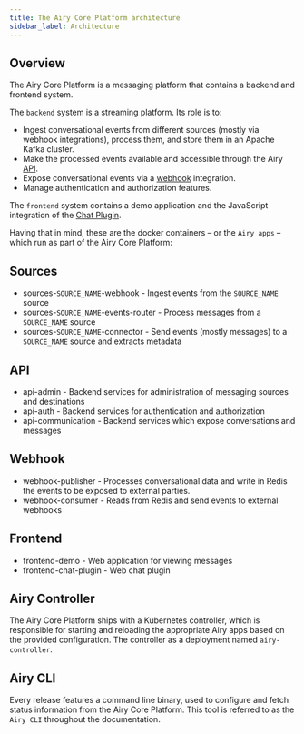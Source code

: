 ```yaml
---
title: The Airy Core Platform architecture
sidebar_label: Architecture
---
```


## Overview

The Airy Core Platform is a messaging platform that contains a backend and frontend system.

The `backend` system is a streaming platform. Its role is to:

- Ingest conversational events from different sources (mostly via webhook
  integrations), process them, and store them in an Apache Kafka cluster.
- Make the processed events available and accessible through the Airy [API](api/http/introduction.md).
- Expose conversational events via a [webhook](api/webhook.md) integration.
- Manage authentication and authorization features.

The `frontend` system contains a demo application and the JavaScript integration
of the [Chat Plugin](sources/chat-plugin.md).

Having that in mind, these are the docker containers – or the `Airy apps` –
which run as part of the Airy Core Platform:

## Sources

- sources-`SOURCE_NAME`-webhook - Ingest events from the `SOURCE_NAME` source
- sources-`SOURCE_NAME`-events-router - Process messages from a `SOURCE_NAME` source
- sources-`SOURCE_NAME`-connector - Send events (mostly messages) to a `SOURCE_NAME` source and extracts metadata

## API

- api-admin - Backend services for administration of messaging sources and destinations
- api-auth - Backend services for authentication and authorization
- api-communication - Backend services which expose conversations and messages

## Webhook

- webhook-publisher - Processes conversational data and write in Redis the events
  to be exposed to external parties.
- webhook-consumer - Reads from Redis and send events to external webhooks

## Frontend

- frontend-demo - Web application for viewing messages
- frontend-chat-plugin - Web chat plugin

## Airy Controller

The Airy Core Platform ships with a Kubernetes controller, which is responsible for starting and reloading the appropriate Airy apps based on the provided configuration.
The controller as a deployment named `airy-controller`.

## Airy CLI

Every release features a command line binary, used to configure and fetch status information from the Airy Core Platform.
This tool is referred to as the `Airy CLI` throughout the documentation.

